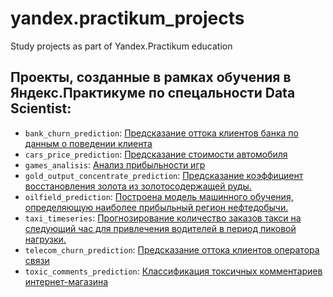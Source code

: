 # yandex.practikum_projects
Study projects as part of Yandex.Practikum education

## Проекты, созданные в рамках обучения в Яндекс.Практикуме по спецальности Data Scientist:
-  `bank_churn_prediction`:
 [Предсказание оттока клиентов банка по данным о поведении клиента](https://github.com/LadaChernenko/yandex.practikum_projects/tree/main/bank_churn_prediction)
-  `cars_price_prediction`:
 [Предсказание стоимости автомобиля](https://github.com/LadaChernenko/yandex.practikum_projects/tree/main/cars_price_prediction)
-  `games_analisis`:
 [Анализ прибыльности игр](https://github.com/LadaChernenko/yandex.practikum_projects/tree/main/games_analisis)
-  `gold_output_concentrate_prediction`:
 [Предсказание коэффициент восстановления золота из золотосодержащей руды.](https://github.com/LadaChernenko/yandex.practikum_projects/tree/main/gold_output_concentrate_prediction)
-  `oilfield_prediction`:
[Построена модель машинного обучения, определяющую наиболее прибыльный регион нефтедобычи.](https://github.com/LadaChernenko/yandex.practikum_projects/tree/main/oilfield_prediction)
-  `taxi_timeseries`:
[Прогнозирование количество заказов такси на следующий час для привлечения водителей в период пиковой нагрузки.](https://github.com/LadaChernenko/yandex.practikum_projects/tree/main/taxi_timeseries)
-  `telecom_churn_prediction`:
[Предсказание оттока клиентов оператора связи](https://github.com/LadaChernenko/yandex.practikum_projects/tree/main/telecom_churn_prediction)
-  `toxic_comments_prediction`:
[Классификация токсичных комментариев интернет-магазина](https://github.com/LadaChernenko/yandex.practikum_projects/tree/main/toxic_comments_prediction)
